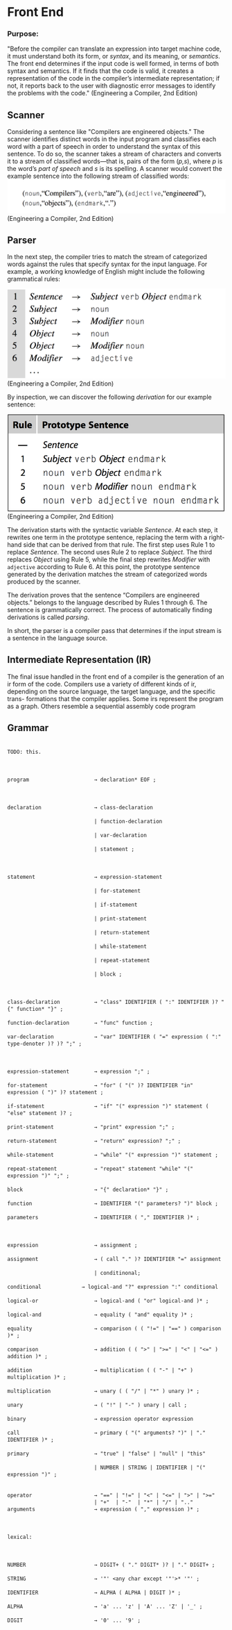 # Front End

### Purpose:

"Before the compiler can translate an expression into target machine code, 
it must understand both its form, or *syntax*, and its meaning, or *semantics*.
The front end determines if the input code is well formed, in terms of both 
syntax and semantics. If it finds that the code is valid, it creates a representation of 
the code in the compiler’s intermediate representation; if not, it reports back to the user 
with diagnostic error messages to identify the problems with the code." (Engineering a Compiler, 2nd Edition)


## Scanner

Considering a sentence like "Compilers are engineered objects." The scanner identifies distinct words 
in the input program and classifies each word with a part of speech in order to understand
the syntax of this sentence. To do so, the scanner takes a stream of characters and converts it to a 
stream of classified words—that is, pairs of the form (*p,s*), where *p* is the word’s *part of speech* 
and *s* is its spelling. A scanner would convert the example sentence into the following stream of classified words:
![](Images/scanner_parts_of_speech.png)
(Engineering a Compiler, 2nd Edition)

## Parser

In the next step, the compiler tries to match the stream of categorized words against 
the rules that specify syntax for the input language. For example, a working knowledge of English 
might include the following grammatical rules:

![](Images/parser_grammar_rules.png)
(Engineering a Compiler, 2nd Edition)

By inspection, we can discover the following *derivation* for our example sentence:

![](Images/parser_prototype_sentence.png)
(Engineering a Compiler, 2nd Edition)

The derivation starts with the syntactic variable *Sentence*. At each step, it rewrites one term in 
the prototype sentence, replacing the term with a right-hand side that can be derived from that rule. 
The first step uses Rule 1 to replace *Sentence*. The second uses Rule 2 to replace *Subject*. 
The third replaces *Object* using Rule 5, while the final step rewrites *Modifier* with `adjective` according to Rule 6. 
At this point, the prototype sentence generated by the derivation matches the stream of categorized words produced by the scanner.

The derivation proves that the sentence “Compilers are engineered objects.” belongs to the language 
described by Rules 1 through 6. The sentence is grammatically correct. The process of automatically 
finding derivations is called *parsing*.

In short, the parser is a compiler pass that determines if the input stream is a sentence in the language source.

## Intermediate Representation (IR)

The final issue handled in the front end of a compiler is the generation of an ir form of the code. 
Compilers use a variety of different kinds of ir, depending on the source language, the target language, 
and the specific trans- formations that the compiler applies. Some irs represent the program as a graph. 
Others resemble a sequential assembly code program


## Grammar

```

TODO: this.



program                     → declaration* EOF ;



declaration                 → class-declaration

                            | function-declaration

                            | var-declaration

                            | statement ;



statement                   → expression-statement

                            | for-statement

                            | if-statement

                            | print-statement

                            | return-statement

                            | while-statement

							| repeat-statement

                            | block ;



class-declaration           → "class" IDENTIFIER ( ":" IDENTIFIER )? "{" function* "}" ;

function-declaration        → "func" function ;

var-declaration             → "var" IDENTIFIER ( "=" expression ( ":" type-denoter )? )? ";" ;



expression-statement        → expression ";" ;

for-statement               → "for" ( "(" )? IDENTIFIER "in" expression ( ")" )? statement ;

if-statement                → "if" "(" expression ")" statement ( "else" statement )? ;

print-statement             → "print" expression ";" ;

return-statement            → "return" expression? ";" ;

while-statement             → "while" "(" expression ")" statement ;

repeat-statement			→ "repeat" statement "while" "(" expression ")" ";" ;

block                       → "{" declaration* "}" ;

function                    → IDENTIFIER "(" parameters? ")" block ;

parameters                  → IDENTIFIER ( "," IDENTIFIER )* ;



expression                  → assignment ;

assignment                  → ( call "." )? IDENTIFIER "=" assignment

                            | conditinonal;

conditional	            → logical-and "?" expression ":" conditional

logical-or                  → logical-and ( "or" logical-and )* ;

logical-and                 → equality ( "and" equality )* ;

equality                    → comparison ( ( "!=" | "==" ) comparison )* ;

comparison                  → addition ( ( ">" | ">=" | "<" | "<=" ) addition )* ;

addition                    → multiplication ( ( "-" | "+" ) multiplication )* ;

multiplication              → unary ( ( "/" | "*" ) unary )* ;

unary                       → ( "!" | "-" ) unary | call ;

binary                      → expression operator expression

call                        → primary ( "(" arguments? ")" | "." IDENTIFIER )* ;

primary                     → "true" | "false" | "null" | "this"

                            | NUMBER | STRING | IDENTIFIER | "(" expression ")" ;


operator                    → "==" | "!=" | "<" | "<=" | ">" | ">="
                            | "+"  | "-"  | "*" | "/" | ".."
arguments                   → expression ( "," expression )* ;



lexical:



NUMBER                      → DIGIT+ ( "." DIGIT* )? | "." DIGIT+ ;

STRING                      → '"' <any char except '"'>* '"' ;

IDENTIFIER                  → ALPHA ( ALPHA | DIGIT )* ;

ALPHA                       → 'a' ... 'z' | 'A' ... 'Z' | '_' ;

DIGIT                       → '0' ... '9' ;

```
